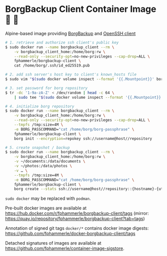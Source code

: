 # BorgBackup Client Container Image 💾 🐳

Alpine-based image providing
[BorgBackup](https://www.borgbackup.org/)
and [OpenSSH client](https://www.openssh.com/)

```sh
# 1. retrieve and authorize ssh client's public key
$ sudo docker run --name borgbackup_client --rm \
    -v borgbackup_client_home:/home/borg:rw \
    --read-only --security-opt=no-new-privileges --cap-drop=ALL \
    fphammerle/borgbackup-client \
    cat /home/borg/.ssh/id_ed25519.pub

# 2. add ssh server's host key to client's known_hosts file
$ sudo vim "$(sudo docker volume inspect --format '{{.Mountpoint}}' borgbackup_client_home)/.ssh/known_hosts"

# 3. set password for borg repository
$ tr -dc '1-9a-zA-Z' < /dev/random | head -c 64 \
    | sudo tee "$(sudo docker volume inspect --format '{{.Mountpoint}}' borgbackup_client_home)/borg-passphrase"

# 4. initialize borg repository
$ sudo docker run --name borgbackup_client --rm \
    -v borgbackup_client_home:/home/borg:rw \
    --read-only --security-opt=no-new-privileges --cap-drop=ALL \
    --tmpfs /tmp:size=4M \
    -e BORG_PASSCOMMAND="cat /home/borg/borg-passphrase" \
    fphammerle/borgbackup-client \
    borg init --encryption=repokey ssh://username@host//repository

# 5. create snapshot / backup
$ sudo docker run --name borgbackup_client --rm \
    -v borgbackup_client_home:/home/borg:rw \
    -v ~/documents:/data/documents \
    -v ~/photos:/data/photos \
    -v … \
    --tmpfs /tmp:size=4M \
    -e BORG_PASSCOMMAND="cat /home/borg/borg-passphrase" \
    fphammerle/borgbackup-client \
    borg create --stats ssh://username@host//repository::{hostname}-{utcnow} /data
```

`sudo docker` may be replaced with `podman`.

Pre-built docker images are available at https://hub.docker.com/r/fphammerle/borgbackup-client/tags
(mirror: https://quay.io/repository/fphammerle/borgbackup-client?tab=tags)

Annotation of signed git tags `docker/*` contains docker image digests: https://github.com/fphammerle/docker-borgbackup-client/tags

Detached signatures of images are available at https://github.com/fphammerle/container-image-sigstore.
